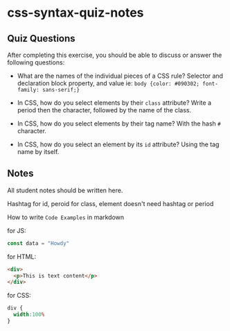 # css-syntax-quiz-notes

## Quiz Questions

After completing this exercise, you should be able to discuss or answer the following questions:

- What are the names of the individual pieces of a CSS rule?
  Selector and declaration block property, and value ie: ```body {color: #090302; font-family: sans-serif;}```

- In CSS, how do you select elements by their `class` attribute?
  Write a period then the character, followed by the name of the class.

- In CSS, how do you select elements by their tag name?
  With the hash ```#``` character.

- In CSS, how do you select an element by its `id` attribute?
  Using the tag name by itself.

## Notes

All student notes should be written here.

Hashtag for id, peroid for class, element doesn't need hashtag or period

How to write `Code Examples` in markdown

for JS:
```javascript
const data = "Howdy"
```

for HTML:
```html
<div>
  <p>This is text content</p>
</div>
```

for CSS:
```css
div {
  width:100%
}
```
